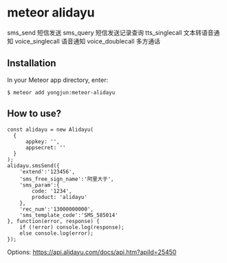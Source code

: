 meteor alidayu
=========================

sms_send 短信发送
sms_query 短信发送记录查询
tts_singlecall 文本转语音通知
voice_singlecall 语音通知
voice_doublecall 多方通话

## Installation

In your Meteor app directory, enter:

```
$ meteor add yongjun:meteor-alidayu
```

## How to use?

```
const alidayu = new Alidayu(
  {
      appkey: '',
      appsecret: ''
  }
);
alidayu.smsSend({
    'extend':'123456',
    'sms_free_sign_name':'阿里大于',
    'sms_param':{
        code: '1234',
        product: 'alidayu'
    },
    'rec_num':'13000000000',
    'sms_template_code':'SMS_585014'
}, function(error, response) {
    if (!error) console.log(response);
    else console.log(error);
});
```

Options:
    https://api.alidayu.com/docs/api.htm?apiId=25450